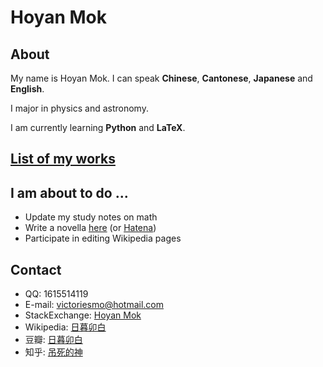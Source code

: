 # Hoyan Mok

## About

My name is Hoyan Mok. I can speak **Chinese**, **Cantonese**, **Japanese** and **English**. 

I major in physics and astronomy.

I am currently learning **Python** and **LaTeX**.

## [List of my works](./works/index.md) 

## I am about to do ...

* Update my study notes on math
* Write a novella [here](./works/novella_unnamed.md) (or [Hatena](https://victoriesmo.hatenablog.com/))
* Participate in editing Wikipedia pages

## Contact
* QQ: 1615514119
* E-mail: victoriesmo@hotmail.com
* StackExchange: [Hoyan Mok](https://stackexchange.com/users/16244698/hoyan-mok)
* Wikipedia: [日暮卯白](https://zh.wikipedia.org/wiki/User:%E6%97%A5%E6%9A%AE%E5%8D%AF%E7%99%BD)
* 豆瓣: [日暮卯白](https://www.douban.com/people/185282688/)
* 知乎: [吊死的神](https://www.zhihu.com/people/victoriesmo)



